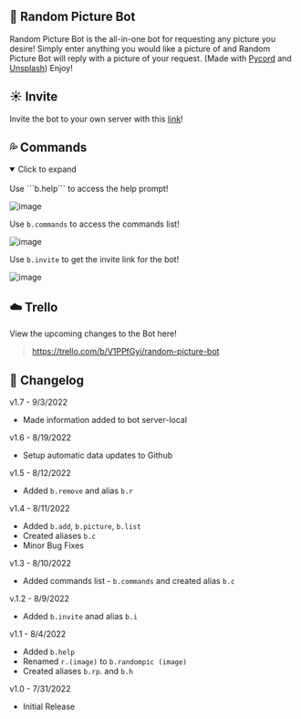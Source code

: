 ## 🦢 Random Picture Bot
Random Picture Bot is the all-in-one bot for requesting any picture you desire! Simply enter anything you would like a picture of and Random Picture Bot will reply with a picture of your request. (Made with [Pycord](https://docs.pycord.dev/en/stable/) and [Unsplash](https://unsplash.com/)) Enjoy!

## ☀️ Invite
Invite the bot to your own server with this [link](https://discord.com/oauth2/authorize?client_id=929541715453431899&scope=bot&permissions=8)!

## 💦 Commands


<details open>
<summary>Click to expand</summary>
<br>
Use ```b.help``` to access the help prompt!
  
![image](https://user-images.githubusercontent.com/94326100/187974258-bc49d3a3-e29b-4e95-af70-7a591894c323.png)

Use ```b.commands``` to access the commands list!

![image](https://user-images.githubusercontent.com/94326100/188043835-6d7b4a8d-dd0f-4c21-8c9d-bac4da7b35b6.png)

Use ```b.invite``` to get the invite link for the bot!
 
![image](https://user-images.githubusercontent.com/94326100/188296329-3eb643f8-1263-4f4c-a02e-dc131dcf93e1.png)

</details>


## ☁️ Trello
View the upcoming changes to the Bot here!
> https://trello.com/b/V1PPfGyi/random-picture-bot

## :rainbow: Changelog
v1.7 - 9/3/2022

 * Made information added to bot server-local

v1.6 - 8/19/2022

 * Setup automatic data updates to Github

v1.5 - 8/12/2022

 * Added `b.remove` and alias `b.r`

v1.4 - 8/11/2022

* Added `b.add`, `b.picture`, `b.list` 
* Created aliases `b.c`
* Minor Bug Fixes

v1.3 - 8/10/2022

* Added commands list - `b.commands` and created alias `b.c`

v.1.2 - 8/9/2022

* Added `b.invite` anad alias `b.i`

v1.1 - 8/4/2022

* Added `b.help`
* Renamed `r.(image)` to `b.randompic (image)`
* Created aliases `b.rp`. and `b.h`

v1.0 - 7/31/2022

* Initial Release
